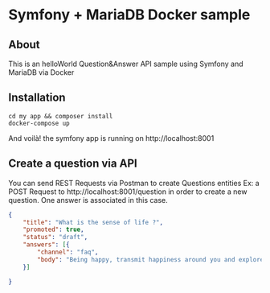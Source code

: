 #  Symfony + MariaDB Docker sample
## About 
This is an helloWorld Question&Answer API sample using Symfony and MariaDB via Docker 

## Installation 
```shell
cd my app && composer install
docker-compose up
```
And voilà! the symfony app is running on http://localhost:8001

## Create a question via API
You can send REST Requests via Postman to create Questions entities
Ex: a POST Request to http://localhost:8001/question in order to create a new question. One answer is associated in this case.

```json
{
	"title": "What is the sense of life ?",
	"promoted": true,
	"status": "draft",
	"answers": [{
		"channel": "faq",
		"body": "Being happy, transmit happiness around you and explore the world to discover yourself through the other"
	}]

}
```
